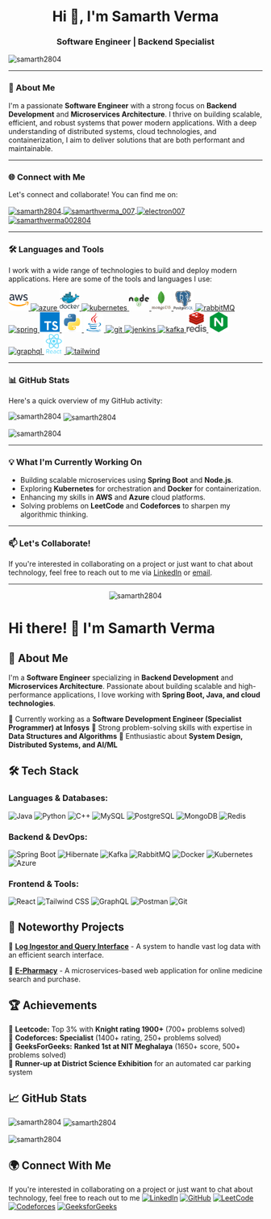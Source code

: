 <h1 align="center">Hi 👋, I'm Samarth Verma</h1>
<h3 align="center">Software Engineer | Backend Specialist </h3>

<p align="left"> 
  <img src="https://komarev.com/ghpvc/?username=samarth2804&label=Profile%20views&color=0e75b6&style=flat" alt="samarth2804" /> 
</p>

---

### 🚀 About Me

I'm a passionate **Software Engineer** with a strong focus on **Backend Development** and **Microservices Architecture**. I thrive on building scalable, efficient, and robust systems that power modern applications. With a deep understanding of distributed systems, cloud technologies, and containerization, I aim to deliver solutions that are both performant and maintainable.

---

### 🌐 Connect with Me

Let's connect and collaborate! You can find me on:

<p align="left">
  <a href="https://linkedin.com/in/samarth2804" target="blank">
    <img align="center" src="https://raw.githubusercontent.com/rahuldkjain/github-profile-readme-generator/master/src/images/icons/Social/linked-in-alt.svg" alt="samarth2804" height="30" width="40" />
  </a>
  <a href="https://codeforces.com/profile/samarthverma_007" target="blank">
    <img align="center" src="https://raw.githubusercontent.com/rahuldkjain/github-profile-readme-generator/master/src/images/icons/Social/codeforces.svg" alt="samarthverma_007" height="30" width="40" />
  </a>
  <a href="https://www.leetcode.com/electron007" target="blank">
    <img align="center" src="https://raw.githubusercontent.com/rahuldkjain/github-profile-readme-generator/master/src/images/icons/Social/leet-code.svg" alt="electron007" height="30" width="40" />
  </a>
  <a href="https://auth.geeksforgeeks.org/user/samarthverma002804" target="blank">
    <img align="center" src="https://raw.githubusercontent.com/rahuldkjain/github-profile-readme-generator/master/src/images/icons/Social/geeks-for-geeks.svg" alt="samarthverma002804" height="30" width="40" />
  </a>
</p>

---

### 🛠️ Languages and Tools

I work with a wide range of technologies to build and deploy modern applications. Here are some of the tools and languages I use:

<p align="left">
  <a href="https://aws.amazon.com" target="_blank" rel="noreferrer"> 
    <img src="https://raw.githubusercontent.com/devicons/devicon/master/icons/amazonwebservices/amazonwebservices-original-wordmark.svg" alt="aws" width="40" height="40"/> 
  </a>
  <a href="https://azure.microsoft.com/en-in/" target="_blank" rel="noreferrer"> 
    <img src="https://www.vectorlogo.zone/logos/microsoft_azure/microsoft_azure-icon.svg" alt="azure" width="40" height="40"/> 
  </a>
  <a href="https://www.docker.com/" target="_blank" rel="noreferrer"> 
    <img src="https://raw.githubusercontent.com/devicons/devicon/master/icons/docker/docker-original-wordmark.svg" alt="docker" width="40" height="40"/> 
  </a>
  <a href="https://kubernetes.io" target="_blank" rel="noreferrer"> 
    <img src="https://www.vectorlogo.zone/logos/kubernetes/kubernetes-icon.svg" alt="kubernetes" width="40" height="40"/> 
  </a>
  <a href="https://nodejs.org" target="_blank" rel="noreferrer"> 
    <img src="https://raw.githubusercontent.com/devicons/devicon/master/icons/nodejs/nodejs-original-wordmark.svg" alt="nodejs" width="40" height="40"/> 
  </a>
  <a href="https://www.mongodb.com/" target="_blank" rel="noreferrer"> 
    <img src="https://raw.githubusercontent.com/devicons/devicon/master/icons/mongodb/mongodb-original-wordmark.svg" alt="mongodb" width="40" height="40"/> 
  </a>
  <a href="https://www.postgresql.org" target="_blank" rel="noreferrer"> 
    <img src="https://raw.githubusercontent.com/devicons/devicon/master/icons/postgresql/postgresql-original-wordmark.svg" alt="postgresql" width="40" height="40"/> 
  </a>
  <a href="https://www.rabbitmq.com" target="_blank" rel="noreferrer"> 
    <img src="https://www.vectorlogo.zone/logos/rabbitmq/rabbitmq-icon.svg" alt="rabbitMQ" width="40" height="40"/> 
  </a>
  <a href="https://spring.io/" target="_blank" rel="noreferrer"> 
    <img src="https://www.vectorlogo.zone/logos/springio/springio-icon.svg" alt="spring" width="40" height="40"/> 
  </a>
  <a href="https://www.typescriptlang.org/" target="_blank" rel="noreferrer"> 
    <img src="https://raw.githubusercontent.com/devicons/devicon/master/icons/typescript/typescript-original.svg" alt="typescript" width="40" height="40"/> 
  </a>
  <a href="https://www.python.org" target="_blank" rel="noreferrer"> 
    <img src="https://raw.githubusercontent.com/devicons/devicon/master/icons/python/python-original.svg" alt="python" width="40" height="40"/> 
  </a>
  <a href="https://www.java.com" target="_blank" rel="noreferrer"> 
    <img src="https://raw.githubusercontent.com/devicons/devicon/master/icons/java/java-original.svg" alt="java" width="40" height="40"/> 
  </a>
  <a href="https://git-scm.com/" target="_blank" rel="noreferrer"> 
    <img src="https://www.vectorlogo.zone/logos/git-scm/git-scm-icon.svg" alt="git" width="40" height="40"/> 
  </a>
  <a href="https://www.jenkins.io" target="_blank" rel="noreferrer"> 
    <img src="https://www.vectorlogo.zone/logos/jenkins/jenkins-icon.svg" alt="jenkins" width="40" height="40"/> 
  </a>
  <a href="https://kafka.apache.org/" target="_blank" rel="noreferrer"> 
    <img src="https://www.vectorlogo.zone/logos/apache_kafka/apache_kafka-icon.svg" alt="kafka" width="40" height="40"/> 
  </a>
  <a href="https://redis.io" target="_blank" rel="noreferrer"> 
    <img src="https://raw.githubusercontent.com/devicons/devicon/master/icons/redis/redis-original-wordmark.svg" alt="redis" width="40" height="40"/> 
  </a>
  <a href="https://www.nginx.com" target="_blank" rel="noreferrer"> 
    <img src="https://raw.githubusercontent.com/devicons/devicon/master/icons/nginx/nginx-original.svg" alt="nginx" width="40" height="40"/> 
  </a>
  <a href="https://graphql.org" target="_blank" rel="noreferrer"> 
    <img src="https://www.vectorlogo.zone/logos/graphql/graphql-icon.svg" alt="graphql" width="40" height="40"/> 
  </a>
  <a href="https://reactjs.org/" target="_blank" rel="noreferrer"> 
    <img src="https://raw.githubusercontent.com/devicons/devicon/master/icons/react/react-original-wordmark.svg" alt="react" width="40" height="40"/> 
  </a>
  <a href="https://tailwindcss.com/" target="_blank" rel="noreferrer"> 
    <img src="https://www.vectorlogo.zone/logos/tailwindcss/tailwindcss-icon.svg" alt="tailwind" width="40" height="40"/> 
  </a>
</p>

---

### 📊 GitHub Stats

Here's a quick overview of my GitHub activity:

<p align="left">
  <img align="left" src="https://github-readme-stats.vercel.app/api/top-langs?username=samarth2804&show_icons=true&locale=en&layout=compact" alt="samarth2804" />
</p>

<p>&nbsp;<img align="center" src="https://github-readme-stats.vercel.app/api?username=samarth2804&show_icons=true&locale=en" alt="samarth2804" /></p>

<p><img align="center" src="https://github-readme-streak-stats.herokuapp.com/?user=samarth2804&" alt="samarth2804" /></p>

---

### 💡 What I'm Currently Working On

- Building scalable microservices using **Spring Boot** and **Node.js**.
- Exploring **Kubernetes** for orchestration and **Docker** for containerization.
- Enhancing my skills in **AWS** and **Azure** cloud platforms.
- Solving problems on **LeetCode** and **Codeforces** to sharpen my algorithmic thinking.

---

### 📫 Let's Collaborate!

If you're interested in collaborating on a project or just want to chat about technology, feel free to reach out to me via [LinkedIn](https://linkedin.com/in/samarth2804) or [email](mailto:samarthverma002804@gmail.com).

---

<p align="center"> 
  <img src="https://github-profile-trophy.vercel.app/?username=samarth2804&theme=onedark" alt="samarth2804" />
</p>












# Hi there! 👋 I'm Samarth Verma

## 🚀 About Me
I'm a **Software Engineer** specializing in **Backend Development** and **Microservices Architecture**. Passionate about building scalable and high-performance applications, I love working with **Spring Boot, Java, and cloud technologies**.

🔹 Currently working as a **Software Development Engineer (Specialist Programmer) at Infosys**
🔹 Strong problem-solving skills with expertise in **Data Structures and Algorithms**
🔹 Enthusiastic about **System Design, Distributed Systems, and AI/ML**

## 🛠 Tech Stack

### **Languages & Databases:**  
![Java](https://img.shields.io/badge/Java-ED8B00?style=for-the-badge&logo=java&logoColor=white)
![Python](https://img.shields.io/badge/Python-3776AB?style=for-the-badge&logo=python&logoColor=white)
![C++](https://img.shields.io/badge/C++-00599C?style=for-the-badge&logo=cplusplus&logoColor=white)
![MySQL](https://img.shields.io/badge/MySQL-4479A1?style=for-the-badge&logo=mysql&logoColor=white)
![PostgreSQL](https://img.shields.io/badge/PostgreSQL-316192?style=for-the-badge&logo=postgresql&logoColor=white)
![MongoDB](https://img.shields.io/badge/MongoDB-47A248?style=for-the-badge&logo=mongodb&logoColor=white)
![Redis](https://img.shields.io/badge/Redis-DC382D?style=for-the-badge&logo=redis&logoColor=white)

### **Backend & DevOps:**  
![Spring Boot](https://img.shields.io/badge/Spring%20Boot-6DB33F?style=for-the-badge&logo=springboot&logoColor=white)
![Hibernate](https://img.shields.io/badge/Hibernate-59666C?style=for-the-badge&logo=hibernate&logoColor=white)
![Kafka](https://img.shields.io/badge/Apache%20Kafka-231F20?style=for-the-badge&logo=apachekafka&logoColor=white)
![RabbitMQ](https://img.shields.io/badge/RabbitMQ-FF6600?style=for-the-badge&logo=rabbitmq&logoColor=white)
![Docker](https://img.shields.io/badge/Docker-2496ED?style=for-the-badge&logo=docker&logoColor=white)
![Kubernetes](https://img.shields.io/badge/Kubernetes-326CE5?style=for-the-badge&logo=kubernetes&logoColor=white)
![Azure](https://img.shields.io/badge/Microsoft%20Azure-0078D4?style=for-the-badge&logo=microsoftazure&logoColor=white)

### **Frontend & Tools:**  
![React](https://img.shields.io/badge/React-61DAFB?style=for-the-badge&logo=react&logoColor=white)
![Tailwind CSS](https://img.shields.io/badge/Tailwind%20CSS-38B2AC?style=for-the-badge&logo=tailwindcss&logoColor=white)
![GraphQL](https://img.shields.io/badge/GraphQL-E10098?style=for-the-badge&logo=graphql&logoColor=white)
![Postman](https://img.shields.io/badge/Postman-FF6C37?style=for-the-badge&logo=postman&logoColor=white)
![Git](https://img.shields.io/badge/Git-F05032?style=for-the-badge&logo=git&logoColor=white)

## 📌 Noteworthy Projects
🔹 **[Log Ingestor and Query Interface](https://github.com/samarth2804/Log-Ingestor-and-Query-Interface)** - A system to handle vast log data with an efficient search interface.

🔹 **[E-Pharmacy](https://github.com/samarth2804/E-Pharmacy)** - A microservices-based web application for online medicine search and purchase.

## 🏆 Achievements
🎯 **Leetcode:** Top 3% with **Knight rating 1900+** (700+ problems solved)  
🎯 **Codeforces:** **Specialist** (1400+ rating, 250+ problems solved)  
🎯 **GeeksForGeeks:** **Ranked 1st at NIT Meghalaya** (1650+ score, 500+ problems solved)  
🎯 **Runner-up at District Science Exhibition** for an automated car parking system

## 📈 GitHub Stats
<p align="left">
  <img align="left" src="https://github-readme-stats.vercel.app/api/top-langs?username=samarth2804&show_icons=true&locale=en&layout=compact" alt="samarth2804" />
</p>

<p>&nbsp;<img align="center" src="https://github-readme-stats.vercel.app/api?username=samarth2804&show_icons=true&locale=en" alt="samarth2804" /></p>

<p><img align="center" src="https://github-readme-streak-stats.herokuapp.com/?user=samarth2804&" alt="samarth2804" /></p>

## 🌍 Connect With Me
<p align="left">
  If you're interested in collaborating on a project or just want to chat about technology, feel free to reach out to me
<a href="https://linkedin.com/in/samarth2804" target="_blank"><img src="https://img.shields.io/badge/LinkedIn-0077B5?style=for-the-badge&logo=linkedin&logoColor=white" alt="LinkedIn"/></a>
<a href="https://github.com/samarth2804" target="_blank"><img src="https://img.shields.io/badge/GitHub-181717?style=for-the-badge&logo=github&logoColor=white" alt="GitHub"/></a>
<a href="https://leetcode.com/Electron007" target="_blank"><img src="https://img.shields.io/badge/LeetCode-FFA116?style=for-the-badge&logo=leetcode&logoColor=black" alt="LeetCode"/></a>
<a href="https://codeforces.com/profile/samarthverma_007" target="_blank"><img src="https://img.shields.io/badge/Codeforces-1F8ACB?style=for-the-badge&logo=codeforces&logoColor=white" alt="Codeforces"/></a>
<a href="https://auth.geeksforgeeks.org/user/samarthverma002804" target="_blank"><img src="https://img.shields.io/badge/GeeksforGeeks-2F8D46?style=for-the-badge&logo=geeksforgeeks&logoColor=white" alt="GeeksforGeeks"/></a>
</p>


